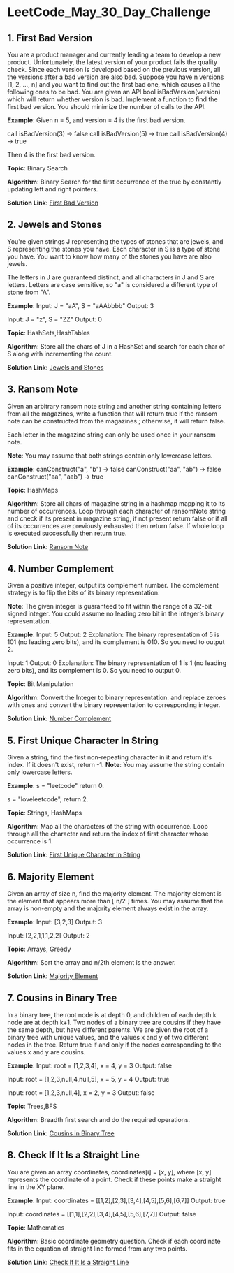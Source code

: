 # LeetCode_May_30_Day_Challenge

## 1. First Bad Version
You are a product manager and currently leading a team to develop a new product. Unfortunately, the latest version of your product fails the quality check. Since each version is developed based on the previous version, all the versions after a bad version are also bad.
Suppose you have n versions [1, 2, ..., n] and you want to find out the first bad one, which causes all the following ones to be bad.
You are given an API bool isBadVersion(version) which will return whether version is bad. Implement a function to find the first bad version. You should minimize the number of calls to the API.

**Example**:
Given n = 5, and version = 4 is the first bad version.

call isBadVersion(3) -> false 
call isBadVersion(5) -> true
call isBadVersion(4) -> true

Then 4 is the first bad version. 

**Topic**: Binary Search

**Algorithm**:
Binary Search for the first occurrence of the true by constantly updating left and right pointers.

**Solution Link**: [First Bad Version](https://github.com/AbhilashRath/LeetCode_May_30_Day_Challenge/blob/master/First_Bad_Version.java)

## 2. Jewels and Stones
You're given strings J representing the types of stones that are jewels, and S representing the stones you have.  Each character in S is a type of stone you have.  You want to know how many of the stones you have are also jewels.

The letters in J are guaranteed distinct, and all characters in J and S are letters. Letters are case sensitive, so "a" is considered a different type of stone from "A".

**Example**:
Input: J = "aA", S = "aAAbbbb"
Output: 3

Input: J = "z", S = "ZZ"
Output: 0

**Topic**: HashSets,HashTables

**Algorithm**:
Store all the chars of J in a HashSet and search for each char of S along with incrementing the count.

**Solution Link**: [Jewels and Stones](https://github.com/AbhilashRath/LeetCode_May_30_Day_Challenge/blob/master/Jewels_and_Stones.java)

## 3. Ransom Note
Given an arbitrary ransom note string and another string containing letters from all the magazines, write a function that will return true if the ransom note can be constructed from the magazines ; otherwise, it will return false.

Each letter in the magazine string can only be used once in your ransom note.

**Note**:
You may assume that both strings contain only lowercase letters.

**Example**:
canConstruct("a", "b") -> false
canConstruct("aa", "ab") -> false
canConstruct("aa", "aab") -> true

**Topic**: HashMaps

**Algorithm**:
Store all chars of magazine string in a hashmap mapping it to its number of occurrences. Loop through each character of ransomNote string and check if its present in magazine string, if not present return false or if all of its occurrences are previously exhausted then return false. If whole loop is executed successfully then return true.

**Solution Link**: [Ransom Note](https://github.com/AbhilashRath/LeetCode_May_30_Day_Challenge/blob/master/Ransom_Note.java)

## 4. Number Complement
Given a positive integer, output its complement number. The complement strategy is to flip the bits of its binary representation.

**Note**:
The given integer is guaranteed to fit within the range of a 32-bit signed integer.
You could assume no leading zero bit in the integer’s binary representation.

**Example**:
Input: 5
Output: 2
Explanation: The binary representation of 5 is 101 (no leading zero bits), and its complement is 010. So you need to output 2.

Input: 1
Output: 0
Explanation: The binary representation of 1 is 1 (no leading zero bits), and its complement is 0. So you need to output 0.

**Topic**: Bit Manipulation

**Algorithm**:
Convert the Integer to binary representation. and replace zeroes with ones and convert the binary representation to corresponding integer.

**Solution Link**: [Number Complement](https://github.com/AbhilashRath/LeetCode_May_30_Day_Challenge/blob/master/Number_Complement.java)

## 5. First Unique Character In String
Given a string, find the first non-repeating character in it and return it's index. If it doesn't exist, return -1.
**Note**:
You may assume the string contain only lowercase letters.

**Example**:
s = "leetcode"
return 0.

s = "loveleetcode",
return 2.

**Topic**: Strings, HashMaps

**Algorithm**:
Map all the characters of the string with occurrence. Loop through all the character and return the index of first character whose occurrence is 1.

**Solution Link**: [First Unique Character in String](https://github.com/AbhilashRath/LeetCode_May_30_Day_Challenge/blob/master/First_Unique_Character_in_String.java)

## 6. Majority Element
Given an array of size n, find the majority element. The majority element is the element that appears more than ⌊ n/2 ⌋ times.
You may assume that the array is non-empty and the majority element always exist in the array.

**Example**:
Input: [3,2,3]
Output: 3

Input: [2,2,1,1,1,2,2]
Output: 2

**Topic**: Arrays, Greedy

**Algorithm**:
Sort the array and n/2th element is the answer.

**Solution Link**: [Majority Element](https://github.com/AbhilashRath/LeetCode_May_30_Day_Challenge/blob/master/Majority_Element.java)

## 7. Cousins in Binary Tree
In a binary tree, the root node is at depth 0, and children of each depth k node are at depth k+1.
Two nodes of a binary tree are cousins if they have the same depth, but have different parents.
We are given the root of a binary tree with unique values, and the values x and y of two different nodes in the tree.
Return true if and only if the nodes corresponding to the values x and y are cousins.

**Example**:
Input: root = [1,2,3,4], x = 4, y = 3 
Output: false

Input: root = [1,2,3,null,4,null,5], x = 5, y = 4
Output: true

Input: root = [1,2,3,null,4], x = 2, y = 3
Output: false

**Topic**: Trees,BFS

**Algorithm**:
Breadth first search and do the required operations.

**Solution Link**: [Cousins in Binary Tree](https://github.com/AbhilashRath/LeetCode_May_30_Day_Challenge/blob/master/Cousins_in_Binary_Tree.java)

## 8. Check If It Is a Straight Line
You are given an array coordinates, coordinates[i] = [x, y], where [x, y] represents the coordinate of a point. Check if these points make a straight line in the XY plane.

**Example**:
Input: coordinates = [[1,2],[2,3],[3,4],[4,5],[5,6],[6,7]]
Output: true

Input: coordinates = [[1,1],[2,2],[3,4],[4,5],[5,6],[7,7]]
Output: false

**Topic**: Mathematics

**Algorithm**:
Basic coordinate geometry question. Check if each coordinate fits in the equation of straight line formed from any two points.

**Solution Link**: [Check If It Is a Straight Line](https://github.com/AbhilashRath/LeetCode_May_30_Day_Challenge/blob/master/Check_If_It_Is_a_Straight_Line.java)



